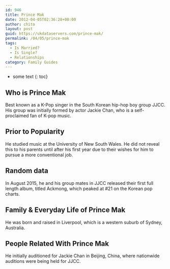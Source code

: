 ```yaml
---
id: 946
title: Prince Mak
date: 2012-04-05T02:36:28+00:00
author: chito
layout: post
guid: https://ukdataservers.com/prince-mak/
permalink: /04/05/prince-mak
tags:
  - Is Married?
  - Is Single?
  - Relationships
category: Family Guides
---
```


* some text
{: toc}
          
          
## Who is  Prince Mak
                  
                  
                  
Best known as a K-Pop singer in the South Korean hip-hop boy group JJCC. His group was initially formed by actor Jackie Chan, who is a self-proclaimed fan of K-pop music.
                  
                
                
                
## Prior to Popularity 
                  
                  
                  
He studied music at the University of New South Wales. He did not reveal this to his parents until after his first year due to their wishes for him to pursue a more conventional job.
                  
                
                
                
## Random data 
                  
                  
                  
In August 2015, he and his group mates in JJCC released their first full length album, titled Ackmong, which peaked at #21 on the Korean pop charts.
                  
                
                
                
## Family & Everyday Life of Prince Mak
                  
                  
                  
He was born and raised in Liverpool, which is a western suburb of Sydney, Australia.
                  
                
                
                
## People Related With  Prince Mak
                  
                  
                  
He initially auditioned for Jackie Chan in Beijing, China, where nationwide auditions were being held for JJCC.
                  
                
              
            
          
          
          
    
    
  
